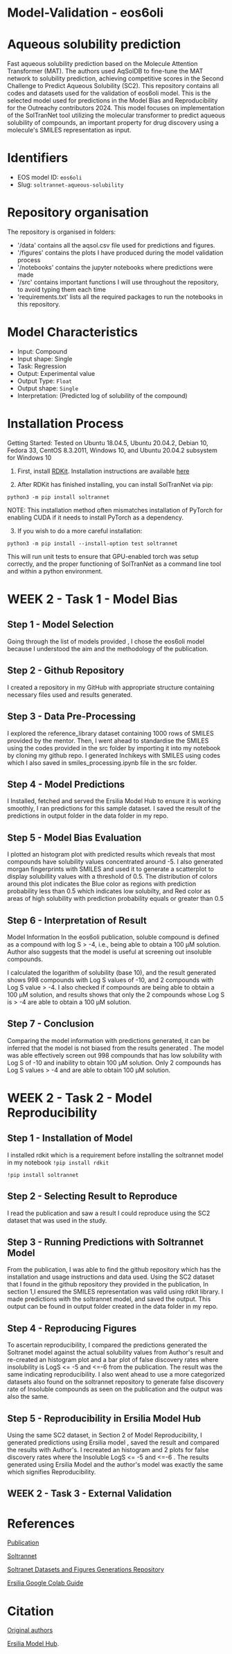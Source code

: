 # Model-Validation - eos6oli

# Aqueous solubility prediction
Fast aqueous solubility prediction based on the Molecule Attention Transformer (MAT). The authors used AqSolDB to fine-tune the MAT network to solubility prediction, achieving competitive scores in the Second Challenge to Predict Aqueous Solubility (SC2).
This repository contains all codes and datasets used for the validation of eos6oli model. This is the selected model used for predictions in the Model Bias and Reproducibility for the Outreachy contributors 2024. 
This model focuses on implementation of the SolTranNet tool utilizing the molecular transformer to predict aqueous solubility of compounds, an important property for drug discovery using a molecule's SMILES representation as input.

# Identifiers
* EOS model ID: `eos6oli`
* Slug: `soltrannet-aqueous-solubility`

# Repository organisation
The repository is organised in folders:
- '/data' contains all the aqsol.csv file used for predictions and figures.
- '/figures' contains the plots I have produced during the model validation process
- '/notebooks' contains the jupyter notebooks where predictions were made
- '/src' contains important functions I will use throughout the repository, to avoid typing them each time
- 'requirements.txt' lists all the required packages to run the notebooks in this repository.

# Model Characteristics
- Input: Compound
- Input shape: Single
- Task: Regression
- Output: Experimental value
- Output Type: `Float`
- Output shape: `Single`
- Interpretation: (Predicted log of solubility of the compound)

# Installation Process
Getting Started:
Tested on Ubuntu 18.04.5, Ubuntu 20.04.2, Debian 10, Fedora 33, CentOS 8.3.2011, Windows 10, and Ubuntu 20.04.2 subsystem for Windows 10

1. First, install [RDKit](https://github.com/rdkit/rdkit). Installation instructions are available [here](https://github.com/rdkit/rdkit/blob/master/Docs/Book/Install.md)

2. After RDKit has finished installing, you can install SolTranNet via pip:
```
python3 -m pip install soltrannet
```
NOTE: This installation method often mismatches installation of PyTorch for enabling CUDA if it needs to install PyTorch as a dependency.

3. If you wish to do a more careful installation:
```
python3 -m pip install --install-option test soltrannet
```
This will run unit tests to ensure that GPU-enabled torch was setup correctly, and the proper functioning of SolTranNet as a command line tool and within a python environment.

# WEEK 2 - Task 1 - Model Bias

## Step 1 - Model Selection
Going through the list of models provided , I chose the eos6oli model because I understood the aim and the methodology of the publication.

## Step 2 - Github Repository
I created a repository in my GitHub with appropriate structure containing necessary files used and results generated.

## Step 3 - Data Pre-Processing
I explored the reference_library dataset containing 1000 rows of SMILES provided by the mentor.
Then, I went ahead to standardise the SMILES using the codes provided in the src folder by importing it into my notebook by cloning my github repo.
I generated Inchikeys with SMILES using codes which I also saved in smiles_processing.ipynb file in the src folder.

## Step 4 - Model Predictions
I Installed, fetched and served the Ersilia Model Hub to ensure it is working smoothly, I ran predictions for this sample dataset. I saved the result of the predictions in output folder in the data folder in my repo.

## Step 5 - Model Bias Evaluation
I plotted an histogram plot with predicted results which reveals that most compounds have solubility values concentrated around -5.
I also generated morgan fingerprints with SMILES and used it to generate a scatterplot to display solubillity values with a threshold of 0.5. The distribution of colors around this plot indicates the Blue color as regions with prediction probability less than 0.5 which indicates low solubilty, and Red color as areas of high solubility with prediction probability equals or greater than 0.5

## Step 6 - Interpretation of Result
Model Information
In the eos6oli publication, soluble compound is defined as a compound with log S > -4, i.e., being able to obtain a 100 μM solution. Author also suggests that the model is useful at screening out insoluble compounds.

I calculated the logarithm of solubility (base 10), and the result generated shows 998 compounds with Log S values of -10, and 2 compounds with Log S value > -4. I also checked if compounds are being able to obtain a 100 μM solution, and results shows that only the 2 compounds whose Log S is > -4 are able to obtain a 100 μM solution.

## Step 7 - Conclusion
Comparing the model information with predictions generated, it can be inferred that the model is not biased from the results generated . The model was able effectively screen out 998 compounds that has low solubility with Log S of -10 and inability to obtain 100 μM solution. Only 2 compounds has Log S values > -4 and are able to obtain 100 μM solution.


# WEEK 2 - Task 2 - Model Reproducibility

## Step 1 - Installation of Model
I installed rdkit which is a requirement before installing the soltrannet model in my notebook
`!pip install rdkit`

`!pip install soltrannet`

## Step 2 - Selecting Result to Reproduce
I read the publication and saw a result I could reproduce using the SC2 dataset that was used in the study.

## Step 3 - Running Predictions with Soltrannet Model
From the publication, I was able to find the github repository which has the installation and usage instructions and data used. Using the SC2 dataset that I found in the github repository they provided in the publication, In section 1,I ensured the SMILES representation was valid using rdkit library. I made predictions with the soltrannet model, and saved the output. This output can be found in output folder created in the data folder in my repo.

## Step 4 - Reproducing Figures
To ascertain reproducibility, I compared the predictions generated the Soltranet model against the actual solubility values from Author's result and re-created an histogram plot and a bar plot of false discovery rates where insolubility is LogS <= -5 and <=-6 from the publication. The result was the same indicating reproducibility.
I also went ahead to use a more categorized datasets also found on the soltrannet repository to generate false discovery rate of Insoluble compounds as seen on the publication and the output was also the same.

## Step 5 - Reproducibility in Ersilia Model Hub
Using the same SC2 dataset, in Section 2 of Model Reproducibility, I generated predictions using Ersilia model , saved the result and compared the results with Author's. I recreated an histogram and 2 plots for false discovery rates where the Insoluble LogS <= -5 and <=-6 . The results generated using Ersilia Model and the author's model was exactly the same which signifies Reproducibility.

## WEEK 2 - Task 3 - External Validation

# References
[Publication](https://pubs.acs.org/doi/10.1021/acs.jcim.1c00331)

[Soltrannet](https://github.com/gnina/SolTranNet)

[Soltranet Datasets and Figures Generations Repository](https://github.com/francoep/SolTranNet_paper)

[Ersilia Google Colab Guide](https://github.com/ersilia-os/ersilia/blob/master/notebooks/ersilia-on-colab.ipynb)

# Citation
[Original authors](https://pubs.acs.org/doi/10.1021/acs.jcim.1c00331)

[Ersilia Model Hub](https://github.com/ersilia-os/ersilia/blob/master/CITATION.cff).

